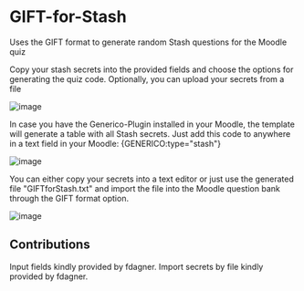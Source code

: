 # GIFT-for-Stash
Uses the GIFT format to generate random Stash questions for the Moodle quiz

Copy your stash secrets into the provided fields and choose the options for generating the quiz code.
Optionally, you can upload your secrets from a file

![image](https://github.com/mattgig/GIFT-for-Stash/assets/7272764/68edc6ae-a373-4a77-bf47-b38f1b607ff1)

In case you have the Generico-Plugin installed in your Moodle, the template will generate a table with all Stash secrets.
Just add this code to anywhere in a text field in your Moodle: {GENERICO:type="stash"}

![image](https://github.com/mattgig/GIFT-for-Stash/assets/7272764/56437ee6-8bd9-48f6-b1d3-607230c78a26)

You can either copy your secrets into a text editor or just use the generated file "GIFTforStash.txt" and import the file into the Moodle question bank through the GIFT format option.

![image](https://github.com/mattgig/GIFT-for-Stash/assets/7272764/63552258-8284-46ba-bc0c-82b95de8ebbe)

## Contributions
Input fields kindly provided by fdagner.
Import secrets by file kindly provided by fdagner.
